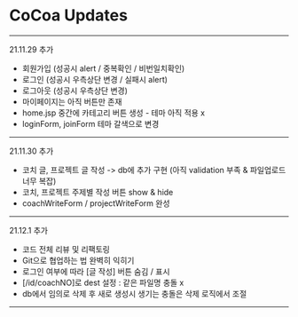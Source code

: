 # CoCoa Updates

****

21.11.29 추가

- 회원가입 (성공시 alert / 중복확인 / 비번일치확인)
- 로그인 (성공시 우측상단 변경 / 실패시 alert)
- 로그아웃 (성공시 우측상단 변경)
- 마이페이지는 아직 버튼만 존재
- home.jsp 중간에 카테고리 버튼 생성 - 테마 아직 적용 x
- loginForm, joinForm 테마 갈색으로 변경

***

21.11.30 추가

- 코치 글, 프로젝트 글 작성 -> db에 추가 구현
(아직 validation 부족 & 파일업로드 너무 복잡)
- 코치, 프로젝트 주제별 작성 버튼 show & hide
- coachWriteForm / projectWriteForm 완성

***

21.12.1 추가

- 코드 전체 리뷰 및 리팩토링
- Git으로 협업하는 법 완벽히 익히기
- 로그인 여부에 따라 [글 작성] 버튼 숨김 / 표시
- [/id/coachNO]로 dest 설정 : 같은 파일명 충돌 x
- db에서 임의로 삭제 후 새로 생성시 생기는 충돌은 삭제 로직에서 조절

***

